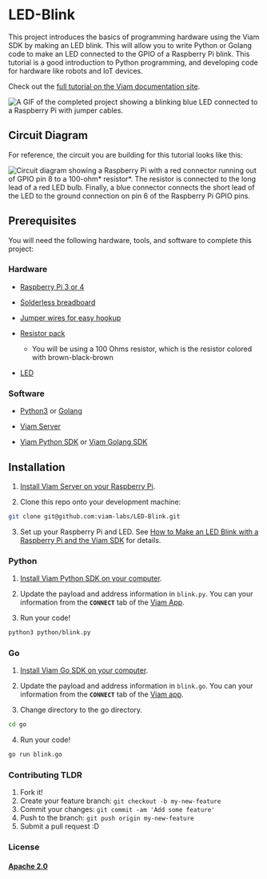 # LED-Blink

This project introduces the basics of programming hardware using the Viam SDK by making an LED blink. This will allow you to write Python or Golang code to make an LED connected to the GPIO of a Raspberry Pi blink. This tutorial is a good introduction to Python programming, and developing code for hardware like robots and IoT devices.

Check out the [full tutorial on the Viam documentation site](https://docs.viam.com/tutorials/get-started/make-an-led-blink-with-the-viam-app/).

![A GIF of the completed project showing a blinking blue LED connected to a Raspberry Pi with jumper cables.](https://user-images.githubusercontent.com/4650739/190014115-78f89892-ee67-4a19-846a-33c86e8e6272.gif)

## Circuit Diagram

For reference, the circuit you are building for this tutorial looks like this:

![Circuit diagram showing a Raspberry Pi with a red connector running out of GPIO pin 8 to a 100-ohm* resistor*. The resistor is connected to the long lead of a red LED bulb. Finally, a blue connector connects the short lead of the LED to the ground connection on pin 6 of the Raspberry Pi GPIO pins.](https://user-images.githubusercontent.com/4650739/190014128-1949ef55-47b0-4706-8d6f-2aac99bc6fd7.png)

## Prerequisites

You will need the following hardware, tools, and software to complete this project:

### Hardware

- [Raspberry Pi 3 or 4](https://a.co/d/5Tn67G3)

- [Solderless breadboard](https://amzn.to/2Q4Z5Ta)

- [Jumper wires for easy hookup](http://amzn.to/2qVhd4y)

- [Resistor pack](http://amzn.to/2Dmainw)

  - You will be using a 100 Ohms resistor, which is the resistor colored with brown-black-brown

- [LED](http://amzn.to/2Ex2v5q)

### Software

- [Python3](https://www.python.org/download/releases/3.0/) or [Golang](https://golang.org/dl/)

- [Viam Server](https://www.viam.com/)

- [Viam Python SDK](https://python.viam.dev/) or [Viam Golang SDK](https://pkg.go.dev/go.viam.com/rdk/robot/client#section-readme)

## Installation

1) [Install Viam Server on your Raspberry Pi](https://docs.viam.com/getting-started/rpi-setup/).

2) Clone this repo onto your development machine:

```bash
git clone git@github.com:viam-labs/LED-Blink.git
```

3) Set up your Raspberry Pi and LED. See [How to Make an LED Blink with a Raspberry Pi and the Viam SDK](https://docs.viam.com/tutorials/make-an-led-blink-with-a-raspberry-pi-and-sdk/) for details. 

### Python

1) [Install Viam Python SDK on your computer](https://python.viam.dev/).

2) Update the payload and address information in `blink.py`. You can your information from the **`CONNECT`** tab of the [Viam App](https://app.viam.com/robots).

3) Run your code!

```bash
python3 python/blink.py
```

### Go

1) [Install Viam Go SDK on your computer](https://pkg.go.dev/go.viam.com/rdk/robot/client#section-readme).

2) Update the payload and address information in `blink.go`. You can your information from the **`CONNECT`** tab of the [Viam app](https://app.viam.com/robots).

3) Change directory to the go directory.
```bash
cd go
```

4) Run your code!

```bash
go run blink.go
```

### Contributing TLDR

1. Fork it!
2. Create your feature branch: `git checkout -b my-new-feature`
3. Commit your changes: `git commit -am 'Add some feature'`
4. Push to the branch: `git push origin my-new-feature`
5. Submit a pull request :D

### License

#### [Apache 2.0](./LICENSE)
